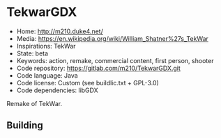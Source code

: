 # TekwarGDX

- Home: http://m210.duke4.net/
- Media: https://en.wikipedia.org/wiki/William_Shatner%27s_TekWar
- Inspirations: TekWar
- State: beta
- Keywords: action, remake, commercial content, first person, shooter
- Code repository: https://gitlab.com/m210/TekwarGDX.git
- Code language: Java
- Code license: Custom (see buildlic.txt + GPL-3.0)
- Code dependencies: libGDX

Remake of TekWar.

## Building
